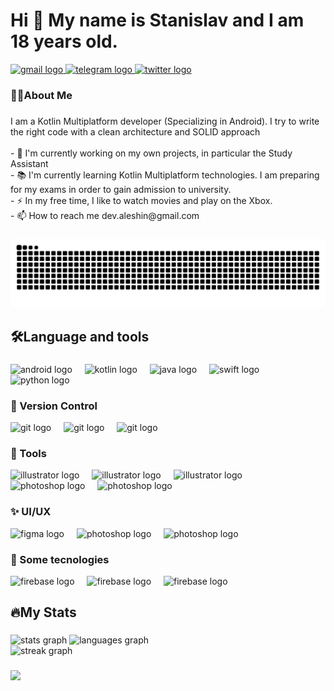 ###

<h1 align="left">Hi 👋 My name is Stanislav  and I am 18 years old.</h1>

<div align="left">
  <a href="dev.aleshin@gmail.com" target="_blank">
  <img src="https://img.shields.io/static/v1?message=Gmail&logo=gmail&label=&color=D14836&logoColor=white&labelColor=&style=for-the-badge" height="25" alt="gmail logo"  />
  <a/>

  <a href="https://t.me/alesh1n" target="_blank">
  <img src="https://img.shields.io/static/v1?message=Telegram&logo=telegram&label=&color=2CA5E0&logoColor=white&labelColor=&style=for-the-badge" height="25" alt="telegram logo"  />
  <a/>
  <a href="http://www.twitter.com/alesh1nS" target="_blank">
  <img src="https://img.shields.io/static/v1?message=Twitter&logo=twitter&label=&color=1DA1F2&logoColor=white&labelColor=&style=for-the-badge" height="25" alt="twitter logo"  />
  <a/>
</div>

<h3 align="left">👩‍💻About Me</h3>

###

<p align="left">
  I am a Kotlin Multiplatform developer (Specializing in Android). I try to write the right code with a clean architecture and SOLID approach<br><br>
  - 🔭 I'm currently working on my own projects, in particular the Study Assistant <br>
  - 📚 I'm currently learning Kotlin Multiplatform technologies. I am preparing for my exams in order to gain admission to university.<br>
  - ⚡ In my free time, I like to watch movies and play on the Xbox.<br>
  - 📫 How to reach me dev.aleshin@gmail.com</p>

###

###

<img src="https://raw.githubusercontent.com/v1tzor/v1tzor/output/snake.svg" alt="Snake animation" />

###


## 🛠Language and tools

###

<div align="left">
  <img src="https://cdn.jsdelivr.net/gh/devicons/devicon/icons/android/android-original.svg" height="50" alt="android logo"  />
  <img width="12" />
  <img src="https://cdn.jsdelivr.net/gh/devicons/devicon/icons/kotlin/kotlin-original.svg" height="50" alt="kotlin logo"  />
  <img width="12" />
  <img src="https://cdn.jsdelivr.net/gh/devicons/devicon/icons/java/java-original.svg" height="50" alt="java logo"  />
  <img width="12" />
  <img src="https://cdn.jsdelivr.net/gh/devicons/devicon/icons/swift/swift-original.svg" height="50" alt="swift logo"  />
  <img width="12" />
  <img src="https://cdn.jsdelivr.net/gh/devicons/devicon/icons/python/python-original.svg" height="50" alt="python logo"  />
  <img width="12" />

 ### 🧰 Version Control
  
  <img src="https://cdn.jsdelivr.net/gh/devicons/devicon/icons/git/git-original.svg" height="50" alt="git logo"  />
  <img width="12" />
  <img src="https://user-images.githubusercontent.com/25181517/192108374-8da61ba1-99ec-41d7-80b8-fb2f7c0a4948.png" height="50" alt="git logo"  />
  <img width="12" />
  <img src="https://user-images.githubusercontent.com/25181517/192108376-c675d39b-90f6-4073-bde6-5a9291644657.png" height="50" alt="git logo"  />
  <img width="12" />


  ### 🔨 Tools

  <img src="https://user-images.githubusercontent.com/25181517/192108895-20dc3343-43e3-4a54-a90e-13a4abbc57b9.png" height="50" alt="illustrator logo"  />
  <img width="12" />
  <img src="https://user-images.githubusercontent.com/25181517/186711578-bf30cb30-40b7-4b45-95a5-bdf837c372e7.png" height="50" alt="illustrator logo"  />
  <img width="12" />
  <img src="https://skillicons.dev/icons?i=ai" height="50" alt="illustrator logo"  />
  <img width="12" />
  <img src="https://skillicons.dev/icons?i=ps" height="50" alt="photoshop logo"  />
  <img width="12" />
  <img src="https://skillicons.dev/icons?i=postman" height="50" alt="photoshop logo"  />
  <img width="12" />

  ### ✨ UI/UX
  <img src="https://cdn.jsdelivr.net/gh/devicons/devicon/icons/figma/figma-original.svg" height="50" alt="figma logo"  />
  <img width="12" />
  <img src="https://user-images.githubusercontent.com/25181517/189716058-71f74b6f-5936-40b5-92e3-00381e35ccb9.png" height="50" alt="photoshop logo"  />
  <img width="12" />
  <img src="https://user-images.githubusercontent.com/25181517/189716630-fe6c084c-6c66-43af-aa49-64c8aea4a5c2.png" height="50" alt="photoshop logo"  />
  <img width="12" />


  ### 📱 Some tecnologies
  <img src="https://cdn.jsdelivr.net/gh/devicons/devicon/icons/firebase/firebase-plain-wordmark.svg" height="50" alt="firebase logo"  />
  <img width="12" />
  <img src="https://skillicons.dev/icons?i=ktor" height="50" alt="firebase logo"  />
  <img width="12" />
  <img src="https://github.com/marwin1991/profile-technology-icons/assets/136815194/82df4543-236b-4e45-9604-5434e3faab17" height="50" alt="firebase logo"  />
  <img width="12" />
</div>

###

## 🔥My Stats

###

<div align="left">
  <img src="https://github-readme-stats.vercel.app/api?username=v1tzor&hide_title=false&hide_rank=false&show_icons=true&count_private=true&disable_animations=false&theme=dracula&locale=en&hide_border=false" height="150" alt="stats graph"  />
  <img src="https://github-readme-stats.vercel.app/api/top-langs?username=v1tzor&locale=en&hide_title=false&layout=compact&card_width=320&langs_count=5&theme=dracula&hide_border=false" height="150" alt="languages graph"  />
</div>

<div align="left">
  <img src="https://streak-stats.demolab.com?user=v1tzor&locale=en&mode=daily&theme=dark&hide_border=false&border_radius=5&order=3" height="220" alt="streak graph"  />
</div>

###

<div align="left">
  <img src="https://profile-counter.glitch.me/v1tzor/count.svg?"  />
</div>

###
